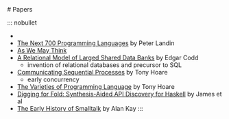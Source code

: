 <title>Papers</title>
# Papers

::: nobullet
* [](/assets/papers/.pdf)
* [The Next 700 Programming Languages](/assets/papers/landin700.pdf) by Peter Landin
* [As We May Think](/assets/papers/bush1945.pdf)
* [A Relational Model of Larged Shared Data Banks](/assets/papers/codd1970.pdf) by
  Edgar Codd
  * invention of relational databases and precursor to SQL
* [Communicating Sequential Processes](/assets/papers/hoare-csp.pdf) by Tony
  Hoare
  * early concurrency
* [The Varieties of Programming Language](/assets/papers/hoare-varieties.pdf) by Tony Hoare
* [Digging for Fold: Synthesis-Aided API Discovery for
  Haskell](/assets/papers/hoogleplus.pdf) by James et al
* [The Early History of Smalltalk](/assets/papers/smalltalk-history.pdf) by
  Alan Kay
:::

